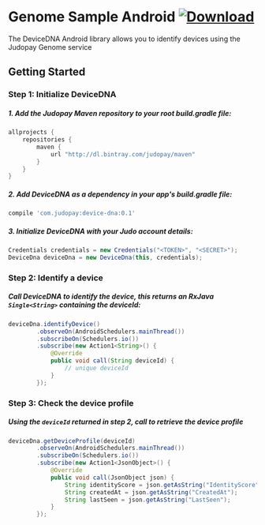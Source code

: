 # Genome Sample Android [ ![Download](https://api.bintray.com/packages/judopay/maven/device-dna/images/download.svg) ](https://bintray.com/judopay/maven/device-dna/_latestVersion)

The DeviceDNA Android library allows you to identify devices using the Judopay Genome service

## Getting Started

### Step 1: Initialize DeviceDNA

##### 1. Add the Judopay Maven repository to your root build.gradle file:
```groovy
allprojects {
    repositories {
        maven {
            url "http://dl.bintray.com/judopay/maven"
        }
    }
}
```

##### 2. Add DeviceDNA as a dependency in your app's build.gradle file:
```groovy
compile 'com.judopay:device-dna:0.1'
```

##### 3. Initialize DeviceDNA with your Judo account details:
```java
Credentials credentials = new Credentials("<TOKEN>", "<SECRET>");
DeviceDna deviceDna = new DeviceDna(this, credentials);
```

### Step 2: Identify a device

##### Call DeviceDNA to identify the device, this returns an RxJava ```Single<String>``` containing the deviceId:
```java
deviceDna.identifyDevice()
        .observeOn(AndroidSchedulers.mainThread())
        .subscribeOn(Schedulers.io())
        .subscribe(new Action1<String>() {
            @Override
            public void call(String deviceId) {
                // unique deviceId
            }
        });
```

### Step 3: Check the device profile
##### Using the ```deviceId``` returned in step 2, call to retrieve the device profile
```java
deviceDna.getDeviceProfile(deviceId)
        .observeOn(AndroidSchedulers.mainThread())
        .subscribeOn(Schedulers.io())
        .subscribe(new Action1<JsonObject>() {
            @Override
            public void call(JsonObject json) {
                String identityScore = json.getAsString("IdentityScore");
                String createdAt = json.getAsString("CreatedAt");
                String lastSeen = json.getAsString("LastSeen");
            }
        });
```
